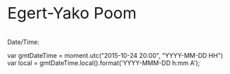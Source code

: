 <p style="font-size:36px">Egert-Yako Poom</p>

<p>Date/Time: <span id="datetime"></span></p>

<script>
var dt = new Date();
document.getElementById("datetime").innerHTML = (("0"+(dt.getMonth()+1)).slice(-2)) +"/"+ (("0"+dt.getDate()).slice(-2)) +"/"+ (dt.getFullYear()) +" "+ (("0"+dt.getHours()+1).slice(-2)) +":"+ (("0"+dt.getMinutes()+1).slice(-2));
</script>

var gmtDateTime = moment.utc("2015-10-24 20:00", "YYYY-MM-DD HH")
var local = gmtDateTime.local().format('YYYY-MMM-DD h:mm A');
